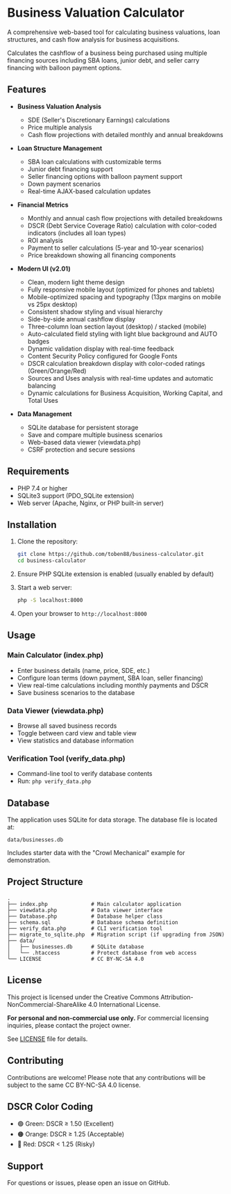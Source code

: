 # Business Valuation Calculator

A comprehensive web-based tool for calculating business valuations, loan structures, and cash flow analysis for business acquisitions.

Calculates the cashflow of a business being purchased using multiple financing sources including SBA loans, junior debt, and seller carry financing with balloon payment options.

## Features

- **Business Valuation Analysis**
  - SDE (Seller's Discretionary Earnings) calculations
  - Price multiple analysis
  - Cash flow projections with detailed monthly and annual breakdowns

- **Loan Structure Management**
  - SBA loan calculations with customizable terms
  - Junior debt financing support
  - Seller financing options with balloon payment support
  - Down payment scenarios
  - Real-time AJAX-based calculation updates

- **Financial Metrics**
  - Monthly and annual cash flow projections with detailed breakdowns
  - DSCR (Debt Service Coverage Ratio) calculation with color-coded indicators (includes all loan types)
  - ROI analysis
  - Payment to seller calculations (5-year and 10-year scenarios)
  - Price breakdown showing all financing components

- **Modern UI (v2.01)**
  - Clean, modern light theme design
  - Fully responsive mobile layout (optimized for phones and tablets)
  - Mobile-optimized spacing and typography (13px margins on mobile vs 25px desktop)
  - Consistent shadow styling and visual hierarchy
  - Side-by-side annual cashflow display
  - Three-column loan section layout (desktop) / stacked (mobile)
  - Auto-calculated field styling with light blue background and AUTO badges
  - Dynamic validation display with real-time feedback
  - Content Security Policy configured for Google Fonts
  - DSCR calculation breakdown display with color-coded ratings (Green/Orange/Red)
  - Sources and Uses analysis with real-time updates and automatic balancing
  - Dynamic calculations for Business Acquisition, Working Capital, and Total Uses

- **Data Management**
  - SQLite database for persistent storage
  - Save and compare multiple business scenarios
  - Web-based data viewer (viewdata.php)
  - CSRF protection and secure sessions

## Requirements

- PHP 7.4 or higher
- SQLite3 support (PDO_SQLite extension)
- Web server (Apache, Nginx, or PHP built-in server)

## Installation

1. Clone the repository:
   ```bash
   git clone https://github.com/toben88/business-calculator.git
   cd business-calculator
   ```

2. Ensure PHP SQLite extension is enabled (usually enabled by default)

3. Start a web server:
   ```bash
   php -S localhost:8000
   ```

4. Open your browser to `http://localhost:8000`

## Usage

### Main Calculator (index.php)
- Enter business details (name, price, SDE, etc.)
- Configure loan terms (down payment, SBA loan, seller financing)
- View real-time calculations including monthly payments and DSCR
- Save business scenarios to the database

### Data Viewer (viewdata.php)
- Browse all saved business records
- Toggle between card view and table view
- View statistics and database information

### Verification Tool (verify_data.php)
- Command-line tool to verify database contents
- Run: `php verify_data.php`

## Database

The application uses SQLite for data storage. The database file is located at:
```
data/businesses.db
```

Includes starter data with the "Crowl Mechanical" example for demonstration.

## Project Structure

```
.
├── index.php              # Main calculator application
├── viewdata.php           # Data viewer interface
├── Database.php           # Database helper class
├── schema.sql             # Database schema definition
├── verify_data.php        # CLI verification tool
├── migrate_to_sqlite.php  # Migration script (if upgrading from JSON)
├── data/
│   ├── businesses.db      # SQLite database
│   └── .htaccess          # Protect database from web access
└── LICENSE                # CC BY-NC-SA 4.0
```

## License

This project is licensed under the Creative Commons Attribution-NonCommercial-ShareAlike 4.0 International License.

**For personal and non-commercial use only.** For commercial licensing inquiries, please contact the project owner.

See [LICENSE](LICENSE) file for details.

## Contributing

Contributions are welcome! Please note that any contributions will be subject to the same CC BY-NC-SA 4.0 license.

## DSCR Color Coding

- 🟢 Green: DSCR ≥ 1.50 (Excellent)
- 🟠 Orange: DSCR ≥ 1.25 (Acceptable)
- 🔴 Red: DSCR < 1.25 (Risky)

## Support

For questions or issues, please open an issue on GitHub.
